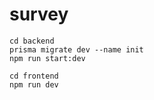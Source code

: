 # survey

```
cd backend
prisma migrate dev --name init
npm run start:dev
```

```
cd frontend 
npm run dev
```


